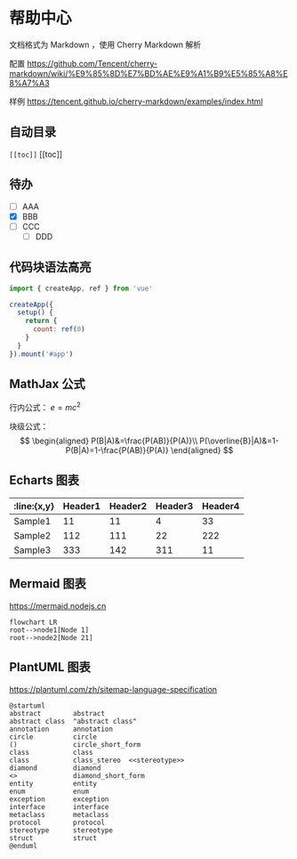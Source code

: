 # 帮助中心

文档格式为 Markdown ，使用 Cherry Markdown 解析

配置
<https://github.com/Tencent/cherry-markdown/wiki/%E9%85%8D%E7%BD%AE%E9%A1%B9%E5%85%A8%E8%A7%A3>

样例
<https://tencent.github.io/cherry-markdown/examples/index.html>

## 自动目录

`[[toc]]`
[[toc]]

## 待办

- [ ] AAA
- [x] BBB
- [ ] CCC
  - [ ] DDD

## 代码块语法高亮

```javascript
import { createApp, ref } from 'vue'

createApp({
  setup() {
    return {
      count: ref(0)
    }
  }
}).mount('#app')
```

## MathJax 公式

行内公式： $e=mc^2$

块级公式：$$
\begin{aligned}
P(B|A)&=\frac{P(AB)}{P(A)}\\
P(\overline{B}|A)&=1-P(B|A)=1-\frac{P(AB)}{P(A)}
\end{aligned}
$$

## Echarts 图表

| :line:{x,y} | Header1 | Header2 | Header3 | Header4 |
| ------ | ------ | ------ | ------ | ------ |
| Sample1 | 11 | 11 | 4 | 33 |
| Sample2 | 112 | 111 | 22 | 222 |
| Sample3 | 333 | 142 | 311 | 11 |

## Mermaid 图表

<https://mermaid.nodejs.cn>

```mermaid
flowchart LR
root-->node1[Node 1]
root-->node2[Node 21]
```

## PlantUML 图表

<https://plantuml.com/zh/sitemap-language-specification>

```plantuml
@startuml
abstract        abstract
abstract class  "abstract class"
annotation      annotation
circle          circle
()              circle_short_form
class           class
class           class_stereo  <<stereotype>>
diamond         diamond
<>              diamond_short_form
entity          entity
enum            enum
exception       exception
interface       interface
metaclass       metaclass
protocol        protocol
stereotype      stereotype
struct          struct
@enduml
```
